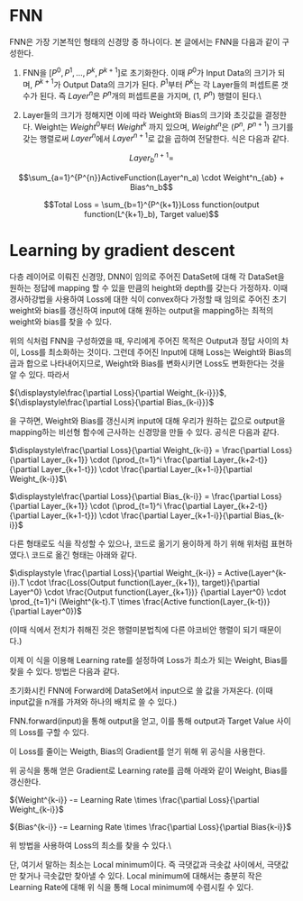 # FNN

FNN은 가장 기본적인 형태의 신경망 중 하나이다. 본 글에서는 FNN을 다음과 같이 구성한다.

1. FNN을 [$P^0, P^1, \ldots, P^k, P^{k+1}$]로 초기화한다. 이때 $P^0$가 Input Data의 크기가 되며, $P^{k+1}$가 Output Data의 크기가 된다. $P^1$부터 $P^k$는 각 Layer들의 퍼셉트론 갯수가 된다. 즉 $Layer^n$은 $P^n$개의 퍼셉트론을 가지며, (1, $P^n$) 행렬이 된다.\\

2. Layer들의 크기가 정해지면 이에 따라 Weight와 Bias의 크기와 초깃값을 결정한다. Weight는 $Weight^0$부터 $Weight^k$ 까지 있으며, $Weight^n$은 ($P^n$, $P^{n+1}$) 크기를 갖는 행렬로써 $Layer^n$에서 $Layer^{n+1}$로 값을 곱하여 전달한다. 식은 다음과 같다.


$$Layer^{n+1}_b=$$

$$\sum_{a=1}^{P^{n}}ActiveFunction(Layer^n_a) \cdot Weight^n_{ab} + Bias^n_b$$


$$Total Loss = \sum_{b=1}^{P^{k+1}}Loss function(output function(L^{k+1}_b), Target value)$$




# Learning by gradient descent
다층 레이어로 이뤄진 신경망, DNN이 임의로 주어진 DataSet에 대해 각 DataSet을 원하는 정답에 mapping 할 수 있을 만큼의 height와 depth를 갖는다 가정하자. 이때 경사하강법을 사용하여 Loss에 대한 식이 convex하다 가정할 때 임의로 주어진 초기 weight와 bias를 갱신하여 input에 대해 원하는 output을 mapping하는 최적의 weight와 bias를 찾을 수 있다.

위의 식처럼 FNN을 구성하였을 때, 우리에게 주어진 목적은 Output과 정답 사이의 차이, Loss를 최소화하는 것이다. 그런데 주어진 Input에 대해 Loss는 Weight와 Bias의 곱과 합으로 나타내어지므로, Weight와 Bias를 변화시키면 Loss도 변화한다는 것을 알 수 있다. 따라서

${\displaystyle\frac{\partial Loss}{\partial Weight_{k-i}}}$,  
${\displaystyle\frac{\partial Loss}{\partial Bias_{k-i}}}$

을 구하면, Weight와 Bias를 갱신시켜 input에 대해 우리가 원하는 값으로 output을 mapping하는 비선형 함수에 근사하는 신경망을 만들 수 있다. 공식은 다음과 같다.

$\displaystyle\frac{\partial Loss}{\partial Weight_{k-i}} =
\frac{\partial Loss}{\partial Layer_{k+1}} \cdot (\prod_{t=1}^i \frac{\partial Layer_{k+2-t}}{\partial Layer_{k+1-t}}) \cdot \frac{\partial Layer_{k+1-i}}{\partial Weight_{k-i}}$\\

$\displaystyle\frac{\partial Loss}{\partial Bias_{k-i}} =
\frac{\partial Loss}{\partial Layer_{k+1}} \cdot (\prod_{t=1}^i \frac{\partial Layer_{k+2-t}}{\partial Layer_{k+1-t}}) \cdot \frac{\partial Layer_{k+1-i}}{\partial Bias_{k-i}}$


다른 형태로도 식을 작성할 수 있으나, 코드로 옮기기 용이하게 하기 위해 위처럼 표현하였다.\\
코드로 옮긴 형태는 아래와 같다.

$\displaystyle \frac{\partial Loss}{\partial Weight_{k-i}} = Active(Layer^{k-i}).T \cdot \frac{Loss(Output function(Layer_{k+1}), target)}{\partial Layer^0} \cdot \frac{Output function(Layer_{k+1})} {\partial Layer^0} \cdot \prod_{t=1}^i (Weight^{k-t}.T \times \frac{Active function(Layer_{k-t})} {\partial Layer^0})$

(이때 식에서 전치가 취해진 것은 행렬미분법칙에 다른 야코비안 행렬이 되기 때문이다.)

이제 이 식을 이용해 Learning rate를 설정하여 Loss가 최소가 되는 Weight, Bias를 찾을 수 있다. 방법은 다음과 같다.

초기화시킨 FNN에 Forward에 DataSet에서 input으로 쓸 값을 가져온다. (이때 input값을 n개를 가져와 하나의 배치로 쓸 수 있다.)

FNN.forward(input)을 통해 output을 얻고, 이를 통해 output과 Target Value 사이의 Loss를 구할 수 있다.

이 Loss를 줄이는 Weigth, Bias의 Gradient를 얻기 위해 위 공식을 사용한다.

위 공식을 통해 얻은 Gradient로 Learning rate를 곱해 아래와 같이 Weight, Bias를 갱신한다.

${Weight^{k-i}} -= Learning Rate \times \frac{\partial Loss}{\partial Weight_{k-i}}$

${Bias^{k-i}} -= Learning Rate \times \frac{\partial Loss}{\partial Bias{k-i}}$

위 방법을 사용하여 Loss의 최소를 찾을 수 있다.\\

단, 여기서 말하는 최소는 Local minimum이다. 즉 극댓값과 극솟값 사이에서, 극댓값만 찾거나 극솟값만 찾아낼 수 있다. Local minimum에 대해서는 충분히 작은 Learning Rate에 대해 위 식을 통해 Local minimum에 수렴시킬 수 있다.
